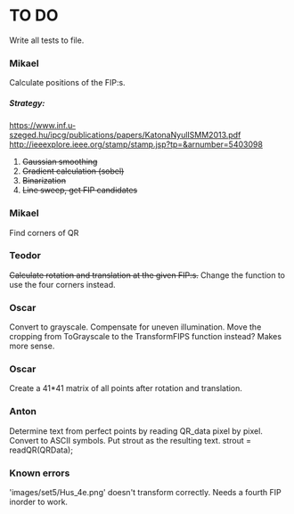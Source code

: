 TO DO
=====
Write all tests to file.

### Mikael
Calculate positions of the FIP:s.

##### Strategy:
https://www.inf.u-szeged.hu/ipcg/publications/papers/KatonaNyulISMM2013.pdf
http://ieeexplore.ieee.org/stamp/stamp.jsp?tp=&arnumber=5403098

1. ~~Gaussian smoothing~~
2. ~~Gradient calculation (sobel)~~
3. ~~Binarization~~
4. ~~Line sweep, get FIP candidates~~

### Mikael
Find corners of QR

### Teodor
~~Calculate rotation and translation at the given FIP:s.~~
Change the function to use the four corners instead.

### Oscar
Convert to grayscale.
Compensate for uneven illumination.
Move the cropping from ToGrayscale to the TransformFIPS function instead? Makes more sense.

### Oscar
Create a 41*41 matrix of all points after rotation and translation.

### Anton
Determine text from perfect points by reading QR_data pixel by pixel.
Convert to ASCII symbols.
Put strout as the resulting text.
strout = readQR(QRData);

### Known errors
'images/set5/Hus_4e.png' doesn't transform correctly. Needs a fourth FIP inorder to work.
